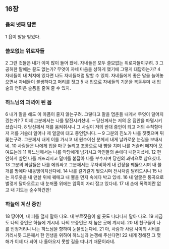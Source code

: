 ## 16장
### 욥의 넷째 담론
1 욥이 말을 받았다.
### 쓸모없는 위로자들
2 그런 것들은 내가 이미 많이 들어 왔네. 자네들은 모두 쓸모없는 위로자들이구려.
3 그 공허한 말에는 끝도 없는가? 무엇이 자네 마음을 상하게 했기에 그렇게 대답하는가?
4 자네들이 내 처지에 있다면 나도 자네들처럼 말할 수 있지. 자네들에게 좋은 말을 늘어놓으면서 자네들이 불쌍하다고 머리를 젓고
5 내 입으로 자네들의 기운을 북돋우며 내 입술의 연민은 슬픔을 줄여 줄 수 있지.
### 하느님의 과녁이 된 몸
6 내가 말을 해도 이 아픔이 줄지 않는구려. 그렇다고 말을 멈춘들 내게서 무엇이 덜어지겠는가?
7 이제 그분께서는 나를 탈진시키셨네. ─ 당신께서는 저의 온 집안을 파멸시키셨습니다.
8 당신께서 저를 움켜쥐시니 그 사실이 저의 반대 증인이 되고 저의 수척함마저 저를 거슬러 일어나 제 얼굴에 대고 증언합니다. ─
9 그분의 진노가 나를 짓찢으며 뒤쫓는구려. 그분께서 내게 이를 가시고 내 원수이신 분께서 내게 날카로운 눈길을 보내시네.
10 사람들은 나에게 입을 마구 놀리고 조롱으로 내 뺨을 치며 나를 거슬러 떼지어 모여드는데
11 하느님께서는 나를 악당에게 넘기시고 악인들의 손에다 내던지셨네.
12 편안하게 살던 나를 깨뜨리시고 덜미를 붙잡아 나를 부수시며 당신의 과녁으로 삼으셨네.
13 그분의 화살들은 나를 에워싸고 그분께서는 무자비하게 내 간장을 꿰뚫으시며 내 쓸개를 땅에다 내동댕이치신다네.
14 나를 갈기갈기 찢으시며 전사처럼 달려드시니
15 나는 자루옷을 내 맨살 위에 꿰매고 내 뿔을 먼지 속에다 박고 있네.
16 내 얼굴은 통곡으로 벌겋게 달아오르고 내 눈꺼풀 위에는 암흑이 자리 잡고 있다네.
17 내 손에 폭력이란 없고 내 기도는 순수하건만!
### 하늘에 계신 증인
18 땅이여, 내 피를 덮지 말아 다오. 내 부르짖음이 쉴 곳도 나타나지 말아 다오.
19 지금도 나의 증인은 하늘에 계시네. 나의 보증인은 저 높은 곳에 계시네.
20 내 친구들이 나를 빈정거리니 나는 하느님을 향하여 눈물짓는다네.
21 아, 사람과 사람 사이의 시비를 가리시듯 그분께서 한 인생을 위하여 하느님과 논쟁해 주신다면!
22 내게 정해진 그 몇 해가 이제 다 되어 나 돌아오지 못할 길을 떠나기 때문이라네.
